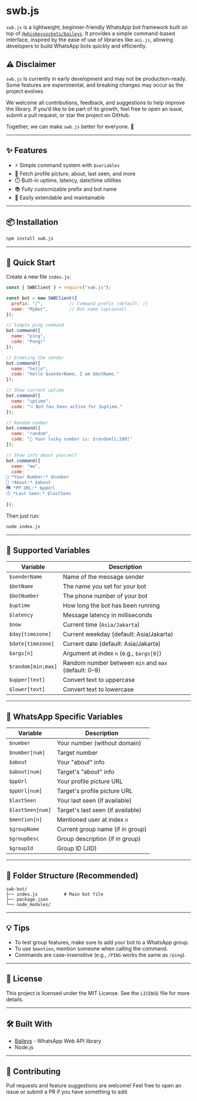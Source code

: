 # swb.js

`swb.js` is a lightweight, beginner-friendly WhatsApp bot framework built on top of [`@whiskeysockets/baileys`](https://github.com/WhiskeySockets/Baileys). It provides a simple command-based interface, inspired by the ease of use of libraries like `aoi.js`, allowing developers to build WhatsApp bots quickly and efficiently.

## ⚠️ Disclaimer

`swb.js` is currently in early development and may not be production-ready. Some features are experimental, and breaking changes may occur as the project evolves.

We welcome all contributions, feedback, and suggestions to help improve the library. If you’d like to be part of its growth, feel free to open an issue, submit a pull request, or star the project on GitHub.

Together, we can make `swb.js` better for everyone. 💚

---

## ✨ Features

- ⚡ Simple command system with `$variables`
- 📸 Fetch profile picture, about, last seen, and more
- ⏱️ Built-in uptime, latency, date/time utilities
- 📚 Fully customizable prefix and bot name
- 🧩 Easily extendable and maintainable

---

## 📦 Installation

```bash
npm install swb.js
````

---

## 🚀 Quick Start

Create a new file `index.js`:

```js
const { SWBClient } = require("swb.js");

const bot = new SWBClient({
  prefix: "/",          // Command prefix (default: /)
  name: "MyBot",        // Bot name (optional)
});

// Simple ping command
bot.command({
  name: "ping",
  code: "Pong!"
});

// Greeting the sender
bot.command({
  name: "hello",
  code: "Hello $senderName, I am $botName."
});

// Show current uptime
bot.command({
  name: "uptime",
  code: "⏱ Bot has been active for $uptime."
});

// Random number
bot.command({
  name: "random",
  code: "🎲 Your lucky number is: $random[1;100]"
});

// Show info about yourself
bot.command({
  name: "me",
  code: `
🧍 *Your Number:* $number
📝 *About:* $about
📷 *PP URL:* $ppUrl
🕒 *Last Seen:* $lastSeen
  `
});
```

Then just run:

```bash
node index.js
```

---

## 🔧 Supported Variables

| Variable           | Description                                          |
| ------------------ | ---------------------------------------------------- |
| `$senderName`      | Name of the message sender                           |
| `$botName`         | The name you set for your bot                        |
| `$botNumber`       | The phone number of your bot                         |
| `$uptime`          | How long the bot has been running                    |
| `$latency`         | Message latency in milliseconds                      |
| `$now`             | Current time (`Asia/Jakarta`)                        |
| `$day[timezone]`   | Current weekday (default: Asia/Jakarta)              |
| `$date[timezone]`  | Current date (default: Asia/Jakarta)                 |
| `$args[n]`         | Argument at index `n` (e.g., `$args[0]`)             |
| `$random[min;max]` | Random number between `min` and `max` (default: 0–9) |
| `$upper[text]`     | Convert text to uppercase                            |
| `$lower[text]`     | Convert text to lowercase                            |

---

## 📱 WhatsApp Specific Variables

| Variable         | Description                       |
| ---------------- | --------------------------------- |
| `$number`        | Your number (without domain)      |
| `$number[num]`   | Target number                     |
| `$about`         | Your "about" info                 |
| `$about[num]`    | Target's "about" info             |
| `$ppUrl`         | Your profile picture URL          |
| `$ppUrl[num]`    | Target's profile picture URL      |
| `$lastSeen`      | Your last seen (if available)     |
| `$lastSeen[num]` | Target's last seen (if available) |
| `$mention[n]`    | Mentioned user at index `n`       |
| `$groupName`     | Current group name (if in group)  |
| `$groupDesc`     | Group description (if in group)   |
| `$groupId`       | Group ID (JID)                    |

---

## 📂 Folder Structure (Recommended)

```
swb-bot/
├── index.js          # Main bot file
├── package.json
└── node_modules/
```

---

## 💡 Tips

* To test group features, make sure to add your bot to a WhatsApp group.
* To use `$mention`, mention someone when calling the command.
* Commands are case-insensitive (e.g., `/PING` works the same as `/ping`).

---

## 📄 License

This project is licensed under the MIT License. See the `LICENSE` file for more details.

---

## 🛠 Built With

* [Baileys](https://github.com/WhiskeySockets/Baileys) - WhatsApp Web API library
* Node.js

---

## 🤝 Contributing

Pull requests and feature suggestions are welcome! Feel free to open an issue or submit a PR if you have something to add.